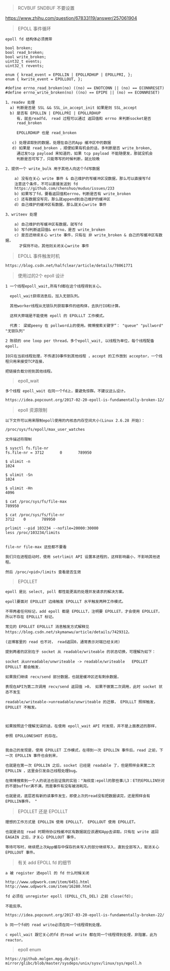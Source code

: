 

> RCVBUF SNDBUF 不要设置

  https://www.zhihu.com/question/67833119/answer/257061904

> EPOLL 事件循环

    epoll fd 结构体必须携带 

    bool broken;
    bool read_broken;
    bool write_broken;
    uint32_t events;
    uint32_t revents;

    enum { kread_event = EPOLLIN | EPOLLRDHUP | EPOLLPRI, };
    enum { kwrite_event = EPOLLOUT, };

    #define errno_read_broken(no) ((no) == ENOTCONN || (no) == ECONNRESET)
    #define errno_write_broken(no) ((no) == EPIPE || (no) == ECONNRESET)

    1、readev 处理
      a) 判断是否是 SSL && SSL_in_accept_init 如果是则 SSL_accept 
      b) 是否有 EPOLLIN | EPOLLPRI | EPOLLRDHUP
         有，就去readfd， read 过程可以通过 返回值和 errno 来判断socket是否
         read_broken
         
         EPOLLRDHUP 也是 read_broken
       
       c) 处理读取到的数据，处理在自己的App 缓冲区中的数据
       d) 如果是 read_broken ，顺便如果有机会的话，多判断是否 write_broken,
         通过发tcp payload 来知道的，如果 tcp payload 不能随便发，那就没机会
         判断是否可写了，只能等写的时候判断，就比较晚
       
    2、提供一个 write_bulk 用于其他人向这个fd写数据

        a) 没有在关心 write 事件 & 自己维护的写缓冲区没数据，那么可以直接写fd
        注意这个条件，不可以直接发送到 fd
        https://github.com/chenshuo/muduo/issues/233
        b) 如果写了fd，要看返回值和errno，判断是否有 write_broken
        c) 还有数据没写完，那么就append到自己维护的缓冲区
        d) 自己维护的缓冲区有数据，那么就关心write 事件

    3、writeev 处理

        a) 自己维护的写缓冲区有数据，就写fd 
        b) 写fd判断返回值& errno，是否 write_broken 
        c) 是否还继续关心 write 事件，只有在 非 write_broken & 自己的写缓冲区有数据，
          才保持不动，其他则关闭关心write 事件

    
     

> EPOLL 事件触发时机

    https://blog.csdn.net/halfclear/article/details/78061771

> 使用过的2个 epoll 设计

    1 一个线程epoll_wait,所有fd都在这个线程得到关心。

      epoll_wait获得消息后，加入无锁队列。

      其他worker线程从无锁队列获取事件的结构体，去执行IO和计算。

      这样大弊端是不能使用 epoll 的 EPOLLLT 工作模式。

      代表： 梁斌peeny 在 pollword上的使用。微博搜索关键字“： "queue" "pullword" "无锁队列"

    2 陈硕的 one loop per thread。多个epoll_wait, 以线程为单位，每个线程配备epoll，

    IO只在当前线程处理，不传递IO事件到其他线程 ，accept 的工作放到 acceptor，一个线程只用来接受TCP连接，

    把链接负载分担到其他线程。

> epoll_wait 

    多个线程 epoll_wait 在同一个fd上，要避免惊群。不建议这么设计。

    https://idea.popcount.org/2017-02-20-epoll-is-fundamentally-broken-12/

> epoll 资源限制

    以下文件可以用来限制epoll使用的内核态内存空间大小(Linux 2.6.28 开始)：

    /proc/sys/fs/epoll/max_user_watches

    文件描述符限制 

    $ sysctl fs.file-nr
    fs.file-nr = 3712       0       789950

    $ ulimit -n
    1024

    $ ulimit -Sn
    1024

    $ ulimit -Hn
    4096

    $ cat /proc/sys/fs/file-max
    789950

    $ cat /proc/sys/fs/file-nr
    3712    0       789950

    prlimit --pid 103234 --nofile=20000:30000
    less /proc/103234/limits


    file-nr file-max 这些都不要看

    我们只在进程启动时，使用 setrlimit API 设置本进程的，这样影响最小，不影响其他进程。

    然后 /proc/<pid>/limits 查看是否生效

> EPOLLET 

    epoll 是比 select, poll 都性能更高的处理并发请求的解决方案。

    epoll要面对 EPOLLET 边缘触发 EPOLLLT 水平触发两种工作模式。

    不带两者任何标记，add epoll 都是 EPOLLLT，注明要 EPOLLET，才会使用 EPOLLET，所以不存在 EPOLLLT 标记。

    常见的 EPOLLET EPOLLLT 消息触发方式解释见 https://blog.csdn.net/skymanwu/article/details/7429312。

    (这博客里的 read 也不对， read返回0，通常表示对端已经关闭)

    提到两者的区别在于 socket 从 readable/writeable 的状态切换，可理解为如下：

    socket 从unreadable/unwriteable -> readable/writeable   EPOLLET EPOLLLT 都会触发.

    如果我们继续 recv/send 部分数据，也就是缓冲区还有剩余数据，

    表现在API为第二次调用 recv/send 返回值 >0， 如果不做第二次调用，此时 socket 状态不发生 

    readable/writeable->unreadable/unwriteable 的迁移， EPOLLLT 照样触发， EPOLLET 不触发。



    如果按照这个理解无误的话，在使用 epoll_wait API 时发现，并不是上面表述的那样，

    参照 EPOLLONESHOT 的存在。


    我自己的发现是，使用 EPOLLET 工作模式，在得到一次 EPOLLIN 事件后，read 之前，下一次 EPOLLIN 事件也会到来，

    也就是在第一次 EPOLLIN 之后，socket 已经是 readable 了，但是照样会来第二次 EPOLLIN ，这里会引发自己线程处理bug。

    在微博搜索到一个人的说法也验证我的实验："淘叔度:epoll的那些事儿3：ET的EPOLLIN针对的不是buffer满不满，而是事件有没有被消耗完。

    也就是说，底层若有新的读事件发生，即使上次的read没有把数据读完，还是照样会有EPOLLIN事件。 ​"



> EPOLLET 还是 EPOLLLT

    理想的工作方式是 EPOLLIN 使用 EPOLLLT， EPOLLOUT 使用 EPOLLET。

    也就是说在 read 时期待协议栈缓冲区有数据就应该通知App去读取。只有在 write 返回EAGAIN 之后，才关心 EPOLLOUT 事件，

    等待可写时，继续把上次App缓存中保存的未写入的部分继续写入，直到全部写入，取消关心 EPOLLOUT 事件。


> 有关 add EPOLL fd 的细节

    a 被 register 进epoll 的 fd 什么时候关闭

    http://www.udpwork.com/item/6451.html
    http://www.udpwork.com/item/16280.html

    fd 必须在 unregister epoll (EPOLL_CTL_DEL) 之前 close(fd);

    不能反序。

    https://idea.popcount.org/2017-03-20-epoll-is-fundamentally-broken-22/

    b 同一个fd的 read write必须在同一个线程得到处理。

    c epoll_wait 跟它关心的fd 的read write 都在同一个线程得到处理，非阻塞，此为 reactor。

> epoll enum 

    https://github.molgen.mpg.de/git-mirror/glibc/blob/master/sysdeps/unix/sysv/linux/sys/epoll.h

